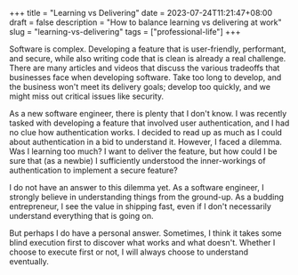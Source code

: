 +++
title = "Learning vs Delivering"
date = 2023-07-24T11:21:47+08:00
draft = false
description = "How to balance learning vs delivering at work"
slug = "learning-vs-delivering"
tags = ["professional-life"]
+++

Software is complex. Developing a feature that is user-friendly, performant, and secure, while also writing code that is clean is already a real challenge. There are many articles and videos that discuss the various tradeoffs that businesses face when developing software. Take too long to develop, and the business won't meet its delivery goals; develop too quickly, and we might miss out critical issues like security.

As a new software engineer, there is plenty that I don't know. I was recently tasked with developing a feature that involved user authentication, and I had no clue how authentication works. I decided to read up as much as I could about authentication in a bid to understand it. However, I faced a dilemma. Was I learning too much? I want to deliver the feature, but how could I be sure that (as a newbie) I sufficiently understood the inner-workings of authentication to implement a secure feature?

I do not have an answer to this dilemma yet. As a software engineer, I strongly believe in understanding things from the ground-up. As a budding entrepreneur, I see the value in shipping fast, even if I don't necessarily understand everything that is going on.

But perhaps I do have a personal answer. Sometimes, I think it takes some blind execution first to discover what works and what doesn't. Whether I choose to execute first or not, I will always choose to understand eventually.
